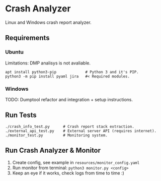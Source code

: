 # Crash Analyzer

Linux and Windows crash report analyzer.


## Requirements

### Ubuntu

Limitations: DMP analisys is not avaliable.
```
apt install python3-pip             # Python 3 and it's PIP.
python3 -m pip install pyaml jira   #< Required modules.
```

### Windows

TODO: Dumptool refactor and integration + setup instructions.

## Run Tests
```
./crash_info_test.py      # Crash report stack extraction.
./external_api_test.py    # External server API (requires internet).
./monitor_test.py         # Monitoring system.
```

## Run Crash Analyzer & Monitor

1. Create config, see example in `resources/monitor_config.yaml`
2. Run monitor from terminal: `python3 monitor.py <config>`
3. Keep an eye if it works, check logs from time to time :)
